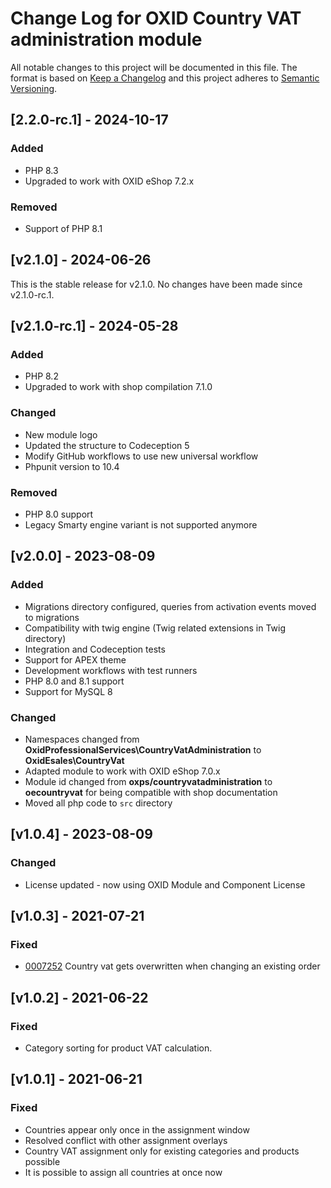 # Change Log for OXID Country VAT administration module

All notable changes to this project will be documented in this file.
The format is based on [Keep a Changelog](http://keepachangelog.com/)
and this project adheres to [Semantic Versioning](http://semver.org/).

## [2.2.0-rc.1] - 2024-10-17

### Added
- PHP 8.3
- Upgraded to work with OXID eShop 7.2.x

### Removed
- Support of PHP 8.1

## [v2.1.0] - 2024-06-26
This is the stable release for v2.1.0. No changes have been made since v2.1.0-rc.1.

## [v2.1.0-rc.1] - 2024-05-28

### Added
- PHP 8.2
- Upgraded to work with shop compilation 7.1.0

### Changed
- New module logo 
- Updated the structure to Codeception 5 
- Modify GitHub workflows to use new universal workflow
- Phpunit version to 10.4

### Removed
- PHP 8.0 support
- Legacy Smarty engine variant is not supported anymore

## [v2.0.0] - 2023-08-09

### Added
- Migrations directory configured, queries from activation events moved to migrations
- Compatibility with twig engine (Twig related extensions in Twig directory)
- Integration and Codeception tests
- Support for APEX theme
- Development workflows with test runners
- PHP 8.0 and 8.1 support
- Support for MySQL 8

### Changed
- Namespaces changed from **OxidProfessionalServices\CountryVatAdministration** to **OxidEsales\CountryVat**
- Adapted module to work with OXID eShop 7.0.x
- Module id changed from **oxps/countryvatadministration** to **oecountryvat** for being compatible with shop documentation
- Moved all php code to `src` directory

## [v1.0.4] - 2023-08-09

### Changed
- License updated - now using OXID Module and Component License

## [v1.0.3] - 2021-07-21

### Fixed
- [0007252](https://bugs.oxid-esales.com/view.php?id=7252) Country vat gets overwritten when changing an existing order

## [v1.0.2] - 2021-06-22

### Fixed
- Category sorting for product VAT calculation.

## [v1.0.1] - 2021-06-21

### Fixed
- Countries appear only once in the assignment window 
- Resolved conflict with other assignment overlays   
- Country VAT assignment only for existing categories and products possible
- It is possible to assign all countries at once now
